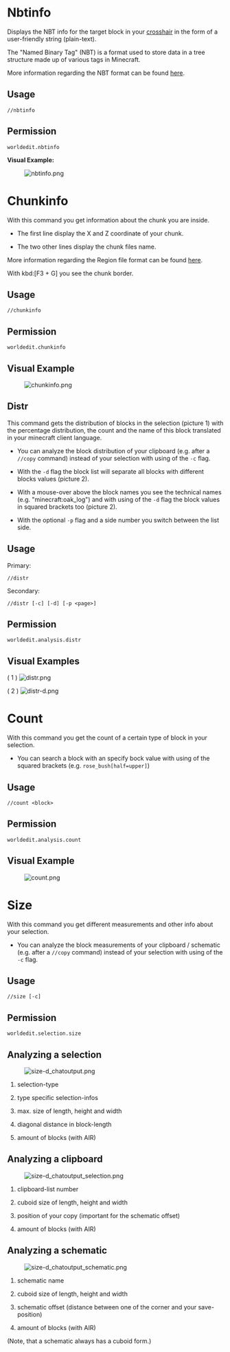 # Nbtinfo

Displays the NBT info for the target block in your
[crosshair](https://minecraft.gamepedia.com/File:HUD_example.png) in the
form of a user-friendly string (plain-text).

The "Named Binary Tag" (NBT) is a format used to store data in a tree
structure made up of various tags in Minecraft.

More information regarding the NBT format can be found
[here](https://minecraft.gamepedia.com/NBT_format).

## Usage

`//nbtinfo`

## Permission

`worldedit.nbtinfo`

**Visual Example:**

<figure>
<img src="https://i.imgur.com/dNAu8xR.png" alt="nbtinfo.png" />
</figure>

# Chunkinfo

With this command you get information about the chunk you are inside.

-   The first line display the X and Z coordinate of your chunk.

-   The two other lines display the chunk files name.

More information regarding the Region file format can be found
[here](https://minecraft.gamepedia.com/Region_file_format).

With kbd:\[F3 + G\] you see the chunk border.

## Usage

`//chunkinfo`

## Permission

`worldedit.chunkinfo`

## Visual Example

<figure>
<img src="https://i.imgur.com/tzRoWmB.png" alt="chunkinfo.png" />
</figure>

## Distr

This command gets the distribution of blocks in the selection
(picture 1) with the percentage distribution, the count and the name of
this block translated in your minecraft client language.

-   You can analyze the block distribution of your clipboard (e.g. after
    a `//copy` command) instead of your selection with using of the `-c`
    flag.

-   With the `-d` flag the block list will separate all blocks with
    different blocks values (picture 2).

-   With a mouse-over above the block names you see the technical names
    (e.g. "minecraft:oak\_log") and with using of the `-d` flag the
    block values in squared brackets too (picture 2).

-   With the optional `-p` flag and a side number you switch between the
    list side.

## Usage

Primary:

`//distr`

Secondary:

`//distr [-c] [-d] [-p <page>]`

## Permission

`worldedit.analysis.distr`

## Visual Examples

( 1 ) ![distr.png](https://i.imgur.com/MA3YAnj.png)

( 2 ) ![distr-d.png](https://i.imgur.com/rd5Dkz4.png)

# Count

With this command you get the count of a certain type of block in your
selection.

-   You can search a block with an specify bock value with using of the
    squared brackets (e.g. `rose_bush[half=upper]`)

## Usage

`//count <block>`

## Permission

`worldedit.analysis.count`

## Visual Example

<figure>
<img src="https://i.imgur.com/v5d7qps.png" alt="count.png" />
</figure>

# Size

With this command you get different measurements and other info about
your selection.

-   You can analyze the block measurements of your clipboard / schematic
    (e.g. after a `//copy` command) instead of your selection with using
    of the `-c` flag.

## Usage

`//size [-c]`

## Permission

`worldedit.selection.size`

## Analyzing a selection

<figure>
<img src="https://i.imgur.com/O0HHzyW.png" alt="size-d_chatoutput.png" />
</figure>

1.  selection-type

2.  type specific selection-infos

3.  max. size of length, height and width

4.  diagonal distance in block-length

5.  amount of blocks (with AIR)

## Analyzing a clipboard

<figure>
<img src="https://i.imgur.com/JffswW6.png" alt="size-d_chatoutput_selection.png" />
</figure>

1.  clipboard-list number

2.  cuboid size of length, height and width

3.  position of your copy (important for the schematic offset)

4.  amount of blocks (with AIR)

## Analyzing a schematic

<figure>
<img src="https://i.imgur.com/NqfkzeB.png" alt="size-d_chatoutput_schematic.png" />
</figure>

1.  schematic name

2.  cuboid size of length, height and width

3.  schematic offset (distance between one of the corner and your
    save-position)

4.  amount of blocks (with AIR)

(Note, that a schematic always has a cuboid form.)
